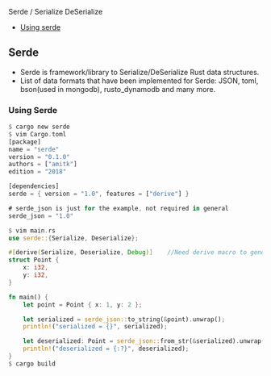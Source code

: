 Serde / Serialize DeSerialize
- [Using serde](#u)


## Serde
- Serde is framework/library to Serialize/DeSerialize Rust data structures.
- List of data formats that have been implemented for Serde: JSON, toml, bson(used in mongodb), rusto_dynamodb and many more.

### Using Serde
```rs
$ cargo new serde
$ vim Cargo.toml
[package]
name = "serde"
version = "0.1.0"
authors = ["amitk"]
edition = "2018"

[dependencies]
serde = { version = "1.0", features = ["derive"] }

# serde_json is just for the example, not required in general
serde_json = "1.0"

$ vim main.rs
use serde::{Serialize, Deserialize};             

#[derive(Serialize, Deserialize, Debug)]    //Need derive macro to generate implementations of the Serialize and Deserialize traits
struct Point {
    x: i32,
    y: i32,
}

fn main() {
    let point = Point { x: 1, y: 2 };

    let serialized = serde_json::to_string(&point).unwrap();
    println!("serialized = {}", serialized);

    let deserialized: Point = serde_json::from_str(&serialized).unwrap();
    println!("deserialized = {:?}", deserialized);
}
$ cargo build
```
